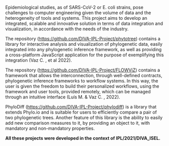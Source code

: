 Epidemiological studies, as of SARS-CoV-2 or E. coli strains, pose challenges to computer engineering given the volume of data and the heterogeneity of tools and systems. This project aims to develop an integrated, scalable and innovative solution in terms of data integration and visualization, in accordance with the needs of the industry.

The repository (https://github.com/DIVA-IPL-Project/phytotree) contains a library for interactive analysis and visualization of phylogenetic data, easily integrated into any phylogenetic inference framework, as well as providing a cross-platform JavaScript application for the purpose of exemplifying this integration (Vaz C. , et al 2022).

The repository (https://github.com/DIVA-IPL-Project/FLOWViZ) contains a framework that allows the interconnection, through well-defined contracts, phylogenetic inference frameworks to workflow systems. In this way, the user is given the freedom to build their personalized workflows, using the framework and user tools, provided remotely, which can be managed through an intuitive interface (Luís M. & Vaz C. , 2022).

PhyloDiff (https://github.com/DIVA-IPL-Project/phylodiff) is a library that extends Phylo.io and is suitable for users to efficiently compare a pair of two phylogenetic trees. Another feature of this library is the ability to easily add new comparison measures to it, by providing an object to it, with mandatory and non-mandatory properties.

**All these projects were developed in the context of IPL/2021/DIVA_ISEL.**
